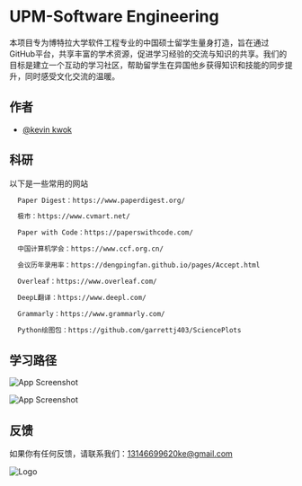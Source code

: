 
# UPM-Software Engineering

本项目专为博特拉大学软件工程专业的中国硕士留学生量身打造，旨在通过GitHub平台，共享丰富的学术资源，促进学习经验的交流与知识的共享。我们的目标是建立一个互动的学习社区，帮助留学生在异国他乡获得知识和技能的同步提升，同时感受文化交流的温暖。



## 作者

- [@kevin kwok](https://github.com/Kevinkwok-hub)


## 科研

以下是一些常用的网站

```bash
  Paper Digest：https://www.paperdigest.org/

  极市：https://www.cvmart.net/

  Paper with Code：https://paperswithcode.com/

  中国计算机学会：https://www.ccf.org.cn/

  会议历年录用率：https://dengpingfan.github.io/pages/Accept.html

  Overleaf：https://www.overleaf.com/

  DeepL翻译：https://www.deepl.com/

  Grammarly：https://www.grammarly.com/

  Python绘图包：https://github.com/garrettj403/SciencePlots
```


## 学习路径

![App Screenshot](https://img.picgo.net/2024/08/02/Snipaste_2024-08-02_12-18-13438cf839f34e1bb1.png)

![App Screenshot](https://img.picgo.net/2024/08/02/Snipaste_2024-08-02_12-03-06ba6bf33983d91341.png)
## 反馈

如果你有任何反馈，请联系我们：13146699620ke@gmail.com


![Logo](https://img.picgo.net/2024/08/02/fe7c90fd319a8df3f9a9ae0f76ad5fc689779c70410689b8.jpg)